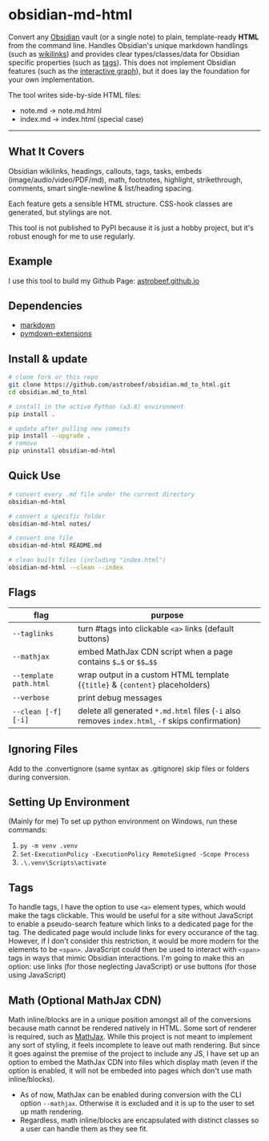 # obsidian-md-html

Convert any [Obsidian](https://obsidian.md/) vault (or a single note) to plain, template-ready **HTML** from the command line. Handles Obsidian's unique markdown handlings (such as [wikilinks](https://help.obsidian.md/links)) and provides clear types/classes/data for Obsidian specific properties (such as [tags](https://help.obsidian.md/tags)). This does not implement Obsidian features (such as the [interactive graph](https://help.obsidian.md/plugins/graph)), but it does lay the foundation for your own implementation.

The tool writes side-by-side HTML files:
- note.md        →  note.md.html
- index.md       →  index.html   (special case)

---

## What It Covers
Obsidian wikilinks, headings, callouts, tags, tasks, embeds (image/audio/video/PDF/md), math, footnotes, highlight, strikethrough, comments, smart single-newline & list/heading spacing.

Each feature gets a sensible HTML structure. CSS-hook classes are generated, but stylings are not.

This tool is not published to PyPI because it is just a hobby project, but it's robust enough for me to use regularly.

## Example
I use this tool to build my Github Page: [astrobeef.github.io](https://astrobeef.github.io/Obsidian%20Markdown%20to%20HTML%20Converter.md.html)

## Dependencies
- [markdown](https://pypi.org/project/Markdown/)
- [pymdown-extensions](https://pypi.org/project/pymdown-extensions/)

## Install & update

```bash
# clone fork or this repo
git clone https://github.com/astrobeef/obsidian.md_to_html.git
cd obsidian.md_to_html

# install in the active Python (≥3.8) environment
pip install .

# update after pulling new commits
pip install --upgrade .
# remove
pip uninstall obsidian-md-html
```

## Quick Use
```bash
# convert every .md file under the current directory
obsidian-md-html

# convert a specific folder
obsidian-md-html notes/

# convert one file
obsidian-md-html README.md

# clean built files (including "index.html")
obsidian-md-html --clean --index
```

## Flags
| flag                   | purpose                                                                                          |
| ---------------------- | ------------------------------------------------------------------------------------------------ |
| `--taglinks`           | turn #tags into clickable `<a>` links (default buttons)                                          |
| `--mathjax`            | embed MathJax CDN script when a page contains `$…$` or `$$…$$`                                   |
| `--template path.html` | wrap output in a custom HTML template (`{title}` & `{content}` placeholders)                     |
| `--verbose`            | print debug messages                                                                             |
| `--clean [-f] [-i]`    | delete all generated `*.md.html` files (`-i` also removes `index.html`, `-f` skips confirmation) |

## Ignoring Files

Add to the .convertignore (same syntax as .gitignore) skip files or folders during conversion.

## Setting Up Environment

(Mainly for me) To set up python environment on Windows, run these commands:
1. `py -m venv .venv`
2. `Set-ExecutionPolicy -ExecutionPolicy RemoteSigned -Scope Process`
3. `.\.venv\Scripts\activate`

## Tags

To handle tags, I have the option to use `<a>` element types, which would make the tags clickable. This would be useful for a site without JavaScript to enable a pseudo-search feature which links to a dedicated page for the tag. The dedicated page would include links for every occurance of the tag. However, if I don't consider this restriction, it would be more modern for the elements to be `<span>`. JavaScript could then be used to interact with `<span>` tags in ways that mimic Obsidian interactions.
I'm going to make this an option: use links (for those neglecting JavaScript) or use buttons (for those using JavaScript)

## Math (Optional MathJax CDN)

Math inline/blocks are in a unique position amongst all of the conversions because math cannot be rendered natively in HTML. Some sort of renderer is required, such as [MathJax](https://docs.mathjax.org/en/latest/web/start.html). While this project is not meant to implement any sort of styling, it feels incomplete to leave out math rendering. But since it goes against the premise of the project to include any JS, I have set up an option to embed the MathJax CDN into files which display math (even if the option is enabled, it will not be embeded into pages which don't use math inline/blocks).
- As of now, MathJax can be enabled during conversion with the CLI option `--mathjax`. Otherwise it is excluded and it is up to the user to set up math rendering.
- Regardless, math inline/blocks are encapsulated with distinct classes so a user can handle them as they see fit. 